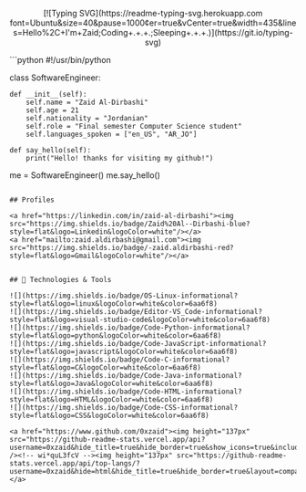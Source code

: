 <p align="center">
    [![Typing SVG](https://readme-typing-svg.herokuapp.com font=Ubuntu&size=40&pause=1000&center=true&vCenter=true&width=435&lines=Hello%2C+I'm+Zaid;Coding+.+.+.;Sleeping+.+.+.)](https://git.io/typing-svg)
</p>
```python
#!/usr/bin/python

class SoftwareEngineer:

    def __init__(self):
        self.name = "Zaid Al-Dirbashi"
        self.age = 21
        self.nationality = "Jordanian"
        self.role = "Final semester Computer Science student"
        self.languages_spoken = ["en_US", "AR_JO"]

    def say_hello(self):
        print("Hello! thanks for visiting my github!")

me = SoftwareEngineer()
me.say_hello()

```

## Profiles

<a href="https://linkedin.com/in/zaid-al-dirbashi"><img src="https://img.shields.io/badge/Zaid%20Al--Dirbashi-blue?style=flat&logo=Linkedin&logoColor=white"/></a>
<a href="mailto:zaid.aldirbashi@gmail.com"><img src="https://img.shields.io/badge/-zaid.aldirbashi-red?style=flat&logo=Gmail&logoColor=white"/></a>


## 🔧 Technologies & Tools

![](https://img.shields.io/badge/OS-Linux-informational?style=flat&logo=linux&logoColor=white&color=6aa6f8)
![](https://img.shields.io/badge/Editor-VS_Code-informational?style=flat&logo=visual-studio-code&logoColor=white&color=6aa6f8)
![](https://img.shields.io/badge/Code-Python-informational?style=flat&logo=python&logoColor=white&color=6aa6f8)
![](https://img.shields.io/badge/Code-JavaScript-informational?style=flat&logo=javascript&logoColor=white&color=6aa6f8)
![](https://img.shields.io/badge/Code-C-informational?style=flat&logo=C&logoColor=white&color=6aa6f8)
![](https://img.shields.io/badge/Code-Java-informational?style=flat&logo=Java&logoColor=white&color=6aa6f8)
![](https://img.shields.io/badge/Code-HTML-informational?style=flat&logo=HTML&logoColor=white&color=6aa6f8)
![](https://img.shields.io/badge/Code-CSS-informational?style=flat&logo=CSS&logoColor=white&color=6aa6f8)

<a href="https://www.github.com/0xzaid"><img height="137px" src="https://github-readme-stats.vercel.app/api?username=0xzaid&hide_title=true&hide_border=true&show_icons=true&include_all_commits=true&count_private=true&line_height=21&text_color=000&icon_color=000&bg_color=0,ea6161,ffc64d,fffc4d,52fa5a&theme=graywhite" /><!-- wi*quL3fcV --><img height="137px" src="https://github-readme-stats.vercel.app/api/top-langs/?username=0xzaid&hide=html&hide_title=true&hide_border=true&layout=compact&langs_count=6&exclude_repo=Frogger&text_color=000&icon_color=fff&bg_color=0,52fa5a,4dfcff,c64dff&theme=graywhite"/></a>

